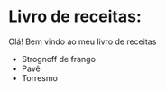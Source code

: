 # Livro de receitas:

Olá! Bem vindo ao meu livro de receitas

 * Strognoff de frango
 * Pavê
 * Torresmo

